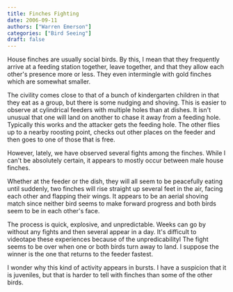 ```yaml
---
title: Finches Fighting
date: 2006-09-11
authors: ["Warren Emerson"]
categories: ["Bird Seeing"]
draft: false
---
```

House finches are usually social birds. By this, I mean that they frequently arrive at a feeding station together, leave together, and that they allow each other's presence more or less. They even intermingle with gold finches which are somewhat smaller.

The civility comes close to that of a bunch of kindergarten children in that they eat as a group, but there is some nudging and shoving. This is easier to observe at cylindrical feeders with multiple holes than at dishes. It isn't unusual that one will land on another to chase it away from a feeding hole. Typically this works and the attacker gets the feeding hole. The other flies up to a nearby roosting point, checks out other places on the feeder and then goes to one of those that is free.

However, lately, we have observed several fights among the finches. While I can't be absolutely certain, it appears to mostly occur between male house finches.

Whether at the feeder or the dish, they will all seem to be peacefully eating until suddenly, two finches will rise straight up several feet in the air, facing each other and flapping their wings. It appears to be an aerial shoving match since neither bird seems to make forward progress and both birds seem to be in each other's face.

The process is quick, explosive, and unpredictable. Weeks can go by without any fights and then several appear in a day. It's difficult to videotape these experiences because of the unpredicabilityl The fight seems to be over when one or both birds turn away to land. I suppose the winner is the one that returns to the feeder fastest.

I wonder why this kind of activity appears in bursts. I have a suspicion that it is juveniles, but that is harder to tell with finches than some of the other birds.